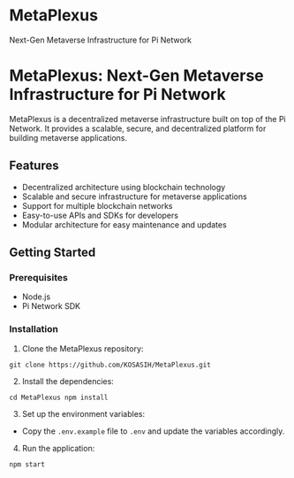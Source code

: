 # MetaPlexus
Next-Gen Metaverse Infrastructure for Pi Network

MetaPlexus: Next-Gen Metaverse Infrastructure for Pi Network
================================================================

MetaPlexus is a decentralized metaverse infrastructure built on top of the Pi Network. It provides a scalable, secure, and decentralized platform for building metaverse applications.

Features
--------

* Decentralized architecture using blockchain technology
* Scalable and secure infrastructure for metaverse applications
* Support for multiple blockchain networks
* Easy-to-use APIs and SDKs for developers
* Modular architecture for easy maintenance and updates

Getting Started
---------------

### Prerequisites

- Node.js 
- Pi Network SDK

### Installation

1. Clone the MetaPlexus repository:

`git clone https://github.com/KOSASIH/MetaPlexus.git`


2. Install the dependencies:

`cd MetaPlexus npm install`


3. Set up the environment variables:

- Copy the `.env.example` file to `.env` and update the variables accordingly.

4. Run the application:

`npm start`

